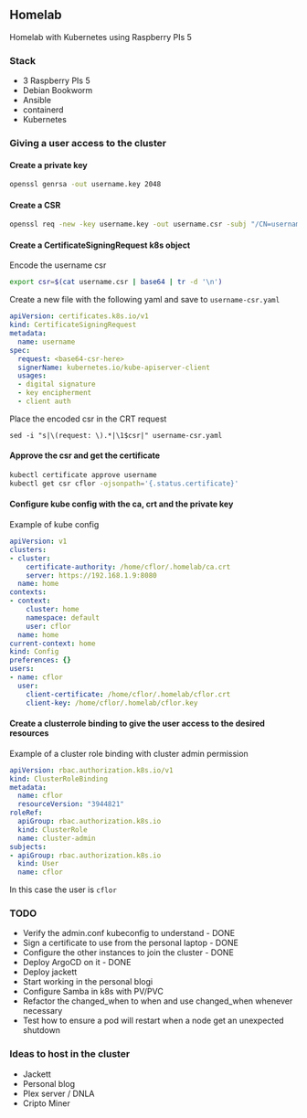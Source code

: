 ## Homelab

Homelab with Kubernetes using Raspberry PIs 5

### Stack
- 3 Raspberry PIs 5
- Debian Bookworm
- Ansible
- containerd
- Kubernetes

### Giving a user access to the cluster

#### Create a private key
```bash
openssl genrsa -out username.key 2048
```

#### Create a CSR
```bash
openssl req -new -key username.key -out username.csr -subj "/CN=username"
```

#### Create a CertificateSigningRequest k8s object

Encode the username csr
```bash
export csr=$(cat username.csr | base64 | tr -d '\n')
```

Create a new file with the following yaml and save to `username-csr.yaml`
```yaml
apiVersion: certificates.k8s.io/v1
kind: CertificateSigningRequest
metadata:
  name: username
spec:
  request: <base64-csr-here>
  signerName: kubernetes.io/kube-apiserver-client
  usages:
  - digital signature
  - key encipherment
  - client auth
```

Place the encoded csr in the CRT request
```base
sed -i "s|\(request: \).*|\1$csr|" username-csr.yaml
```

#### Approve the csr and get the certificate
```bash
kubectl certificate approve username
kubectl get csr cflor -ojsonpath='{.status.certificate}'
```

#### Configure kube config with the ca, crt and the private key

Example of kube config
```yaml
apiVersion: v1
clusters:
- cluster:
    certificate-authority: /home/cflor/.homelab/ca.crt
    server: https://192.168.1.9:8080
  name: home
contexts:
- context:
    cluster: home
    namespace: default
    user: cflor
  name: home
current-context: home
kind: Config
preferences: {}
users:
- name: cflor
  user:
    client-certificate: /home/cflor/.homelab/cflor.crt
    client-key: /home/cflor/.homelab/cflor.key
```

#### Create a clusterrole binding to give the user access to the desired resources
Example of a cluster role binding with cluster admin permission
```yaml
apiVersion: rbac.authorization.k8s.io/v1
kind: ClusterRoleBinding
metadata:
  name: cflor
  resourceVersion: "3944821"
roleRef:
  apiGroup: rbac.authorization.k8s.io
  kind: ClusterRole
  name: cluster-admin
subjects:
- apiGroup: rbac.authorization.k8s.io
  kind: User
  name: cflor
```

In this case the user is `cflor`

### TODO
- Verify the admin.conf kubeconfig to understand - DONE
- Sign a certificate to use from the personal laptop - DONE
- Configure the other instances to join the cluster - DONE
- Deploy ArgoCD on it - DONE
- Deploy jackett
- Start working in the personal blogi
- Configure Samba in k8s with PV/PVC
- Refactor the changed_when to when and use changed_when whenever necessary
- Test how to ensure a pod will restart when a node get an unexpected shutdown

### Ideas to host in the cluster
- Jackett
- Personal blog
- Plex server / DNLA
- Cripto Miner

